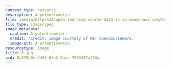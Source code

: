 ```yaml
---
content_type: resource
description: A potentiometer.
file: /media/https%3A/open-learning-course-data-rc.s3.amazonaws.com/ec-s06-practical-electronics-fall-2004/8c278b9c4d9367a25acc7693397a493a_5.jpg
file_type: image/jpeg
image_metadata:
  caption: A potentiometer.
  credit: 'Credit: Image courtesy of MIT OpenCourseWare.'
  image-alt: A potentiometer.
resourcetype: Image
title: 5.jpg
uid: 8c278b9c-4d93-67a2-5acc-7693397a493a
---
```

